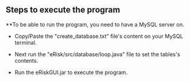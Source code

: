 ## Steps to execute the program

**To be able to run the program, you need to have a MySQL server on.

- Copy/Paste the "create_database.txt" file's content on your MySQL terminal.

- Next run the "eRisk/src/database/loop.java" file to set the tables's contents.

- Run the eRiskGUI.jar to execute the program.